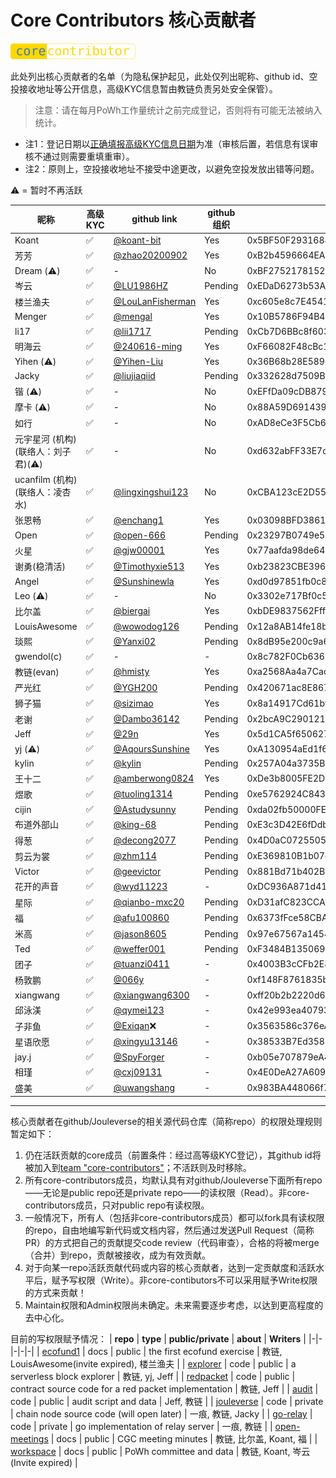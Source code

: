 # Core Contributors 核心贡献者

<img width="200px" src="core-contributor.svg" alt="core">

此处列出核心贡献者的名单（为隐私保护起见，此处仅列出昵称、github id、空投接收地址等公开信息，高级KYC信息暂由教链负责另处安全保管）。

> 注意：请在每月PoWh工作量统计之前完成登记，否则将有可能无法被纳入统计。

* 注1：登记日期以[正确填报高级KYC信息日期](https://docs.qq.com/form/page/DTHBITWl4dGdRQlVo)为准（审核后置，若信息有误审核不通过则需要重填重审）。
* 注2：原则上，空投接收地址不接受中途更改，以避免空投发放出错等问题。

⚠️ = 暂时不再活跃

**昵称** | **高级KYC** | **github link** |  **github组织** | **空投接收地址** | **JNS域名** | **登记日期**
-|-|-|-|-|-|-
Koant | ✅ | [@koant-bit](https://github.com/koant-bit) | Yes | 0x5BF50F2931688F886F46f88D5CEEDE530bB92076 | bit.j | 2022/10/1 | 
芳芳 | ✅ | [@zhao20200902](https://github.com/zhao20200902) | Yes | 0xB2b4596664EA23cC4a871887b9A5CCE16FE8FD1e | fang.j | 2022/10/1
Dream (⚠️) | ✅ | - | No | 0xBF2752178152c9909C6E0Ac5538f771d7b1f2BAA | beta.j | 2022/10/1
岑云 | ✅ | [@LU1986HZ](https://github.com/LU1986HZ) | Pending | 0xEDaD6273b53A38f827407A43AfFf71B1F8dd3a22 | 1024.j | 2022/10/1
楼兰渔夫 | ✅ | [@LouLanFisherman](https://github.com/LouLanFisherman) | Yes | 0xc605e8c7E45410e598F835BE5E3e27a3Ed9c39Dd | china.j | 2022/10/1
Menger | ✅ | [@mengal](https://github.com/mengal) | Yes | 0x10B5786F94B46eACaDdB093C555FFf4bA567951f | menger.j | 2023/2/1
li17 | ✅ | [@lii1717](https://github.com/lii1717) | Pending | 0xCb7D6BBc8f6033b7acedB3F196535C5BB8A2623C | li17.j | 2023/2/1
明海云 | ✅ | [@240616-ming](https://github.com/240616-ming) | Yes | 0xF66082F48cBc11ac83Cdde11644f4Db2f363205a | 123.j | 2022/10/1
Yihen (⚠️) | ✅ | [@Yihen-Liu](https://github.com/Yihen-Liu) | Yes | 0x36B68b28E589e5eB41A6f22938054EA4bD82423D | seed.j | 2022/10/1
Jacky | ✅ | [@liujiaqiid](https://github.com/liujiaqiid) | Pending | 0x332628d7509B6eDfB8A90918a9664De56675e9Cf | - | 2022/10/1
锴 (⚠️) | ✅ | - | No | 0xEFfDa09cDB8794fFC998252b33e40F0C8ed094dB | 0xjustry.j | 2023/2/1
摩卡 (⚠️) | ✅ | - | No | 0x88A59D6914398FAEEAE2Fb9B50351f9373dEe1D6 | j.j | 2022/10/1
如行 | ✅ | - | No | 0xAD8eCe3F5Cb68CD9124e6B124B9985B41E7AdAf7 | hao.j | 2023/7/26
元宇星河 (机构) (联络人：刘子君)(⚠️) | ✅ | - | No | 0xd632abFF33E7dfcE2191713179eA63Be124EA0bb | yuanyuxinghe.j | 2023/7/26
ucanfilm (机构) (联络人：凌杏水) | ✅ | [@lingxingshui123](https://github.com/lingxingshui123) | No | 0xCBA123cE2D55fCBe5bdA1Fb1003D7192115023C5 | -- | 2023/7/26
张恩畅 | ✅ | [@enchang1](https://github.com/enchang1) | Yes | 0x03098BFD3861d998f14c62659B9bb2E4ecd89CE6 | dashu.j | 2023/7/26
Open | ✅ | [@open-666](https://github.com/open-666) | Pending | 0x23297B0749e51283d2424f8b4Fe1d472514B656a | 666.j | 2023/7/26
火星 | ✅ | [@gjw00001](https://github.com/gjw00001) | Yes | 0x77aafda98de6485419b3bc367216e6abb220efdc | mars.j | 2023/7/26
谢勇(稳清活) | ✅ | [@Timothyxie513](https://github.com/Timothyxie513) | Yes | 0xb23823CBE3962aed787fAfbc2a5B907c0F4d1489 | dao.j | 2023/7/30
Angel | ✅ | [@Sunshinewla](https://github.com/Sunshinewla) | Yes | 0xd0d97851fb0c8B69edcAbe58857D7514bF490f79 | angel.j | 2023/8/9
Leo (⚠️) | ✅ | - | No | 0x3302e717Bf0c589b55B3066CD02d2EeadfFE11E3 | -- | 2023/8/29
比尔盖 | ✅ | [@biergai](https://github.com/biergai) | Yes | 0xbDE9837562Ffff60aDE0f075ef0f2d71aA09Fa88 | link.j | 2023/10/13
LouisAwesome | ✅ | [@wowodog126](https://github.com/wowodog126) | Pending | 0x12a8AB14fe18b464f2286470a85223efcec52ad9 | catdog.j |2024/1/20
琰熙 | ✅ | [@Yanxi02](https://github.com/Yanxi02) | Pending | 0x8dB95e200c9a667Dc541C98f755CB5606d56F53c | aibao.j | 2024/1/21 | 
gwendol(c) | ✅ | - | - | 0x8c782F0Cb636587Cf05CeD8f77Fa6a28C67c4CA9 | gwendol.j | 2024/1/23
教链(evan) | ✅ | [@hmisty](https://github.com/hmisty) |  Yes | 0xa2568Aa4a7Caca2E5E1B541C7Bfa048A43b2F9eB | evan.j | 2022/10/1
严光红 | ✅ | [@YGH200](https://github.com/240616-ming) | Pending | 0x420671ac8E8674b1032aE6e7ee7E0325E139FfA3 | ygh.j | 2024/1/30
狮子猫 | ✅ | [@sizimao](https://github.com/sizimao) | Yes | 0x8a14917Cd61bf71eae8E33e1E620c40471B62422 | sizimao.j | 2024/1/30 | 
老谢 | ✅ | [@Dambo36142](https://github.com/Dambo36142) | Pending | 0x2bcA9C2901213448Fc6Fe17fadD2E72714150AdC | dambo.j | 2024/1/30
Jeff | ✅ | [@29n](https://github.com/29n) | Yes | 0x5d1CA5f6506272A81BEdB830a47981ad73eE21BB | 1688.j | 2024/1/31
yj (⚠️) | ✅ | [@AqoursSunshine](https://github.com/AqoursSunshine) | Yes | 0xA130954aEd1f6aF433844A1F41A871f96B1f1B2D | being.j | 2024/2/2
kylin | ✅ | [@kylin](https://github.com/kylin) | Pending | 0x257A04a3735BAa01f51627B01Fe2f879eb71BC42 | 22222.j | 2024/2/4
王十二 | ✅ | [@amberwong0824](https://github.com/amberwong0824) | Yes | 0xDe3b8005FE2D6Cca42827d1791dE2038a876EcA1 | wallet.j | 2024/2/4
煜歌 | ✅ | [@tuoling1314](https://github.com/tuoling1314) | Pending | 0xe5762924C843269E6E3F39F621D6e7127f95eEA2 | sos.j | 2024/2/5
cijin | ✅ | [@Astudysunny](https://github.com/Astudysunny) | Pending | 0xda02fb50000FE64C2ca5374E7b515611A5DBeC9d | news.j | 2024/2/7
布道外部山 | ✅ | [@king-68](https://github.com/king-68) | Pending | 0xE3c3D42E6fDdb3aA42bE76b793F5cD0d747c7286 | firesea.j | 2024/2/18
得葱 | ✅ | [@decong2077](https://github.com/decong2077) | Pending | 0x4D0aC0725505Ac773AF111c6031D4B72dC8BF47e | dell.j | 2024/2/18
剪云为裳 | ✅ | [@zhm114](https://github.com/zhm114) | Pending | 0xE369810B1b07d0b82F702667429c3842905C14FF | lilei855x.j | 2024/3/2
Victor | ✅ | [@geevictor](https://github.com/geevictor) | Pending | 0x881Bd71b402B1735550e2941a29Fc6D9Fe4a07F3 | lulu.j | 2024/3/3
花开的声音 | ✅ | [@wyd11223](https://github.com/wyd11223) | - | 0xDC936A871d411Ffa2122A585EAC678055cb8b954 | g.j | 2024/3/9
星际 | ✅ | [@qianbo-mxc20](https://github.com/qianbo-mxc20) | Pending | 0xD31afC823CCAdb16599A4BaeF6fd5898c738A785 | xingji.j | 2024/3/12
福 | ✅ | [@afu100860](https://github.com/afu100860) | Pending | 0x6373fFce58CBAa7Ed1f3d1721965A86b97a25B82 | as.j | 2024/3/14
米高 | ✅ | [@jason8605](https://github.com/jason8605) | Pending | 0x97e67567a1454fcec8a7e95c970a8670da0233f3 | vibe.j | 2024/3/14
Ted | ✅ | [@weffer001](https://github.com/weffer001) | Pending | 0xF3484B135069D0e0519c7A9763a2d2e9FF85f39c | focus.j | 2024/3/21
团子 | ✅ | [@tuanzi0411](https://github.com/tuanzi0411) | - | 0x4003B3cCFb2E80B9ce8924d4e792557D6c727418 | wang0411.j | 2024/3/24
杨敦鹏 | ✅ | [@066y](https://github.com/066y) | - | 0xf148F8761835be4876751b1415e738953dd7dB70 | yang066.j | 2024/3/26
xiangwang | ✅ | [@xiangwang6300](https://github.com/xiangwang6300) | - | 0xff20b2b2220d620ee8efa62f91ad9f0d6edf34b6 | wangxiang6300.j | 2024/3/29
邱泳渼 | ✅ | [@qymei123](https://github.com/qymei123) | - | 0x42e993ea40793434c617e0dee83021137d2fcf8d | miumiu.j | 2024/3/31
子非鱼 | ✅ | [@Exiqan](https://github.com/Exiqan)❌ | - | 0x3563586c376eA25cCA7aD86C73F1E4F6143a748a | cx.j | 2024/3/31
星语欣愿 | ✅ | [@xingyu13146](https://github.com/xingyu13146) | - | 0x38533B7Ed35859f3b48705AF2B5DF8DeD9AB6f25 | ryo3388.j | 2024/3/31
jay.j | ✅ | [@SpyForger](https://github.com/SpyForger) | - | 0xb05e707879eA4ecD09392A7c78C05aA76f4c86E3 | jay.j | 2024/4/19
相瑾 | ✅ | [@cxj09131](https://github.com/cxj09131) | - | 0x4E0DeA27A60937f7370A6d548E6aC48Ad50aFbD1 | cxj66.j | 2024/5/20
盛美 | ✅ | [@uwangshang](https://github.com/uwangshang) | - | 0x983BA448066f7d055224a9641aD48698E3593265 | --- | 2024/6/23

---

核心贡献者在github/Jouleverse的相关源代码仓库（简称repo）的权限处理规则暂定如下：
1. 仍在活跃贡献的core成员（前置条件：经过高等级KYC登记），其github id将被加入到[team "core-contributors"](https://github.com/orgs/Jouleverse/teams/core-contributors/members)；不活跃则及时移除。
2. 所有core-contributors成员，均默认具有对github/Jouleverse下面所有repo——无论是public repo还是private repo——的读权限（Read）。非core-contributors成员，只对public repo有读权限。
3. 一般情况下，所有人（包括非core-contributors成员）都可以fork具有读权限的repo，自由地编写新代码或文档内容，然后通过发送Pull Request（简称PR）的方式把自己的贡献提交code review（代码审查），合格的将被merge（合并）到repo，贡献被接收，成为有效贡献。
4. 对于向某一repo活跃贡献代码或内容的核心贡献者，达到一定贡献度和活跃水平后，赋予写权限（Write）。非core-contibutors不可以采用赋予Write权限的方式来贡献！
5. Maintain权限和Admin权限尚未确定。未来需要逐步考虑，以达到更高程度的去中心化。

目前的写权限赋予情况：
| **repo** | **type** | **public/private** | **about** | **Writers** |
|-|-|-|-|-|
| [ecofund1](https://github.com/Jouleverse/ecofund1) | docs | public | the first ecofund exercise | 教链, LouisAwesome(invite expired), 楼兰渔夫 |
| [explorer](https://github.com/Jouleverse/explorer) | code | public | a serverless block explorer | 教链, yj, Jeff |
| [redpacket](https://github.com/Jouleverse/redpacket) | code | public | contract source code for a red packet implementation | 教链, Jeff |
| [audit](https://github.com/Jouleverse/audit) | code | public | audit script and data | Jeff, 教链 |
| [jouleverse](https://github.com/Jouleverse/jouleverse) | code | private | chain node source code (will open later) | 一痕, 教链, Jacky |
| [go-relay](https://github.com/Jouleverse/go-relay) | code | private | go implementation of relay server | 一痕, 教链 |
| [open-meetings](https://github.com/Jouleverse/open-meetings) | docs | public | CGC meeting minutes | 教链, 比尔盖, Koant, 福 |
| [workspace](https://github.com/Jouleverse/workspace) | docs | public | PoWh committee and data | 教链, Koant, 岑云(Invite expired) |
